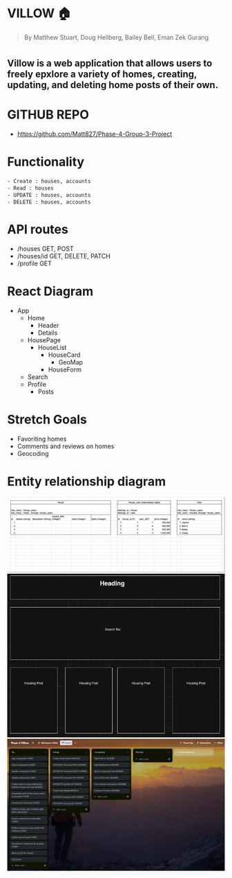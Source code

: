
# VILLOW 🏠
> By Matthew Stuart, Doug Hellberg, Bailey Bell, Eman Zek Gurang
#
## Villow is a web application that allows users to freely epxlore a variety of homes, creating, updating, and deleting home posts of their own.

# GITHUB REPO
- https://github.com/Matt827/Phase-4-Group-3-Project

# Functionality
    - Create : houses, accounts
    - Read : houses
    - UPDATE : houses, accounts
    - DELETE : houses, accounts

# API routes
- /houses GET, POST
- /houses/id GET, DELETE, PATCH
- /profile GET

# React Diagram
- App
    - Home
        - Header
        - Details
    - HousePage
        - HouseList
            - HouseCard
                - GeoMap
            - HouseForm
    - Search
    - Profile
        - Posts

# Stretch Goals
- Favoriting homes
- Comments and reviews on homes
- Geocoding

# Entity relationship diagram 

<img src="/images/RELATIONSHIP.png" >
<img src="/images/Wireframe.png" >
<img src="/images/trello.png" >
